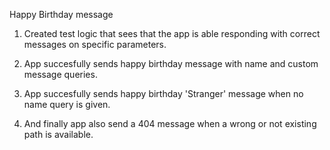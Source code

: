 Happy Birthday message

1. Created test logic that sees that the app is able responding with correct messages on specific parameters.

2. App succesfully sends happy birthday message with name and custom message queries.

3. App succesfully sends happy birthday 'Stranger' message when no name query is given.

4. And finally app also send a 404 message when a wrong or not existing path is available. 